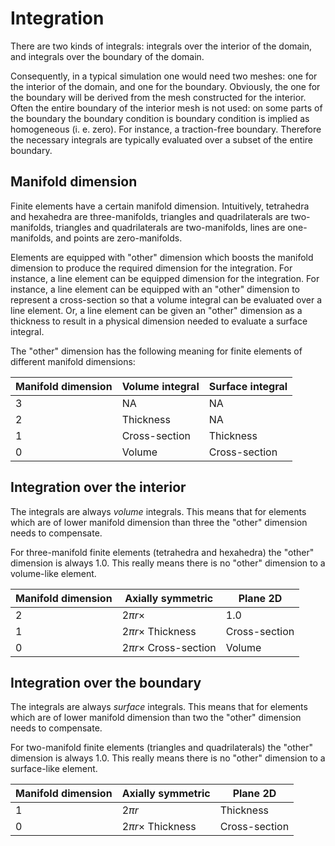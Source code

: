 # Integration

There are two kinds of integrals: integrals over the interior  of the domain,  and integrals over the boundary of the domain.

Consequently, in a typical simulation one would need  two meshes: one for the interior  of the domain,  and one for the boundary.
Obviously, the one for the boundary will be derived from the mesh  constructed for the interior.
Often the entire boundary  of the interior mesh  is not  used:  on some parts of the boundary  the
boundary condition is boundary condition is implied as homogeneous (i. e. zero). For instance, a traction-free boundary. 
Therefore the necessary integrals are typically evaluated over a subset of the entire boundary.

## Manifold dimension

Finite elements  have  a certain manifold dimension.  Intuitively, tetrahedra  and hexahedra are three-manifolds,
triangles and quadrilaterals are two-manifolds, triangles and quadrilaterals are two-manifolds, 
lines are one-manifolds, and points are zero-manifolds.

Elements are equipped with  "other" dimension which boosts the manifold dimension to produce the required
dimension for  the integration. For instance,  a line element can be equipped dimension for  the integration. 
For instance,  a line element can be equipped with an "other" dimension to represent a cross-section 
so that a volume integral can be evaluated over a line element. Or, a line element can be given 
an "other" dimension as a thickness to result in a physical dimension needed to evaluate a surface integral.

The "other"  dimension  has the following meaning  for finite elements of different manifold dimensions:

| Manifold dimension        | Volume integral           | Surface integral  |
| ------------- | ------------- | ----- |
| 3     | NA | NA |
| 2    | Thickness  |  NA |
| 1 | Cross-section   |  Thickness |
| 0 | Volume   |  Cross-section |


## Integration  over the interior

The integrals are always  *volume* integrals. This means that for elements which are of  lower manifold 
dimension than three the "other"  dimension needs to compensate.

For  three-manifold finite elements (tetrahedra and hexahedra) the "other" dimension is always 1.0.
This really means there is no "other" dimension to a volume-like element.

| Manifold dimension        | Axially symmetric    | Plane 2D |
| ------------- | ------------- | ----- |
| 2 | $2\pi r\times$  |  1.0 |
| 1 | $2\pi r\times$ Thickness  |  Cross-section |
| 0 | $2\pi r  \times$ Cross-section  |  Volume |  

## Integration  over the boundary

The integrals are always  *surface* integrals. This means that for elements which are of  lower manifold 
dimension than two the "other"  dimension needs to compensate.

For  two-manifold finite elements (triangles and quadrilaterals) the "other" dimension is always 1.0.
This really means there is no "other" dimension to a surface-like element.

| Manifold dimension        | Axially symmetric    | Plane 2D |
| ------------- | ------------- | ----- |
| 1 | $2\pi r$   |  Thickness |
| 0 | $2\pi r  \times$ Thickness  |  Cross-section |



